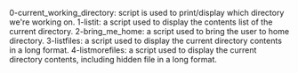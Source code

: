 0-current_working_directory: script is used to print/display which directory we're working on.
1-listit: a script used to display the contents list of the current directory.
2-bring_me_home: a script used to bring the user to home directory.
3-listfiles: a script used to display the current directory contents in a long format.
4-listmorefiles: a script used to display the current directory contents, including hidden file in a long format.
